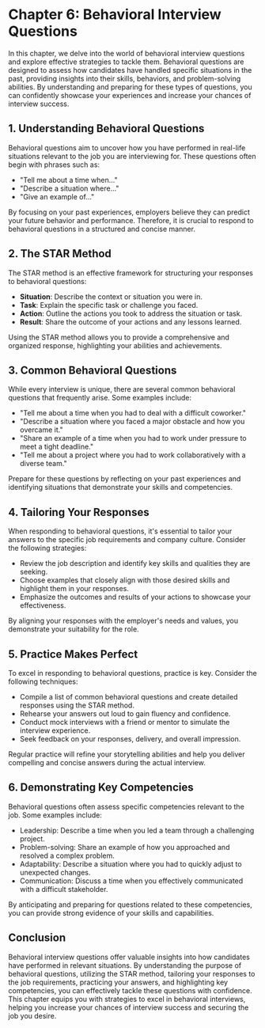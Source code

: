 Chapter 6: Behavioral Interview Questions
=========================================

In this chapter, we delve into the world of behavioral interview questions and explore effective strategies to tackle them. Behavioral questions are designed to assess how candidates have handled specific situations in the past, providing insights into their skills, behaviors, and problem-solving abilities. By understanding and preparing for these types of questions, you can confidently showcase your experiences and increase your chances of interview success.

**1. Understanding Behavioral Questions**
-----------------------------------------

Behavioral questions aim to uncover how you have performed in real-life situations relevant to the job you are interviewing for. These questions often begin with phrases such as:

* "Tell me about a time when..."
* "Describe a situation where..."
* "Give an example of..."

By focusing on your past experiences, employers believe they can predict your future behavior and performance. Therefore, it is crucial to respond to behavioral questions in a structured and concise manner.

**2. The STAR Method**
----------------------

The STAR method is an effective framework for structuring your responses to behavioral questions:

* **Situation**: Describe the context or situation you were in.
* **Task**: Explain the specific task or challenge you faced.
* **Action**: Outline the actions you took to address the situation or task.
* **Result**: Share the outcome of your actions and any lessons learned.

Using the STAR method allows you to provide a comprehensive and organized response, highlighting your abilities and achievements.

**3. Common Behavioral Questions**
----------------------------------

While every interview is unique, there are several common behavioral questions that frequently arise. Some examples include:

* "Tell me about a time when you had to deal with a difficult coworker."
* "Describe a situation where you faced a major obstacle and how you overcame it."
* "Share an example of a time when you had to work under pressure to meet a tight deadline."
* "Tell me about a project where you had to work collaboratively with a diverse team."

Prepare for these questions by reflecting on your past experiences and identifying situations that demonstrate your skills and competencies.

**4. Tailoring Your Responses**
-------------------------------

When responding to behavioral questions, it's essential to tailor your answers to the specific job requirements and company culture. Consider the following strategies:

* Review the job description and identify key skills and qualities they are seeking.
* Choose examples that closely align with those desired skills and highlight them in your responses.
* Emphasize the outcomes and results of your actions to showcase your effectiveness.

By aligning your responses with the employer's needs and values, you demonstrate your suitability for the role.

**5. Practice Makes Perfect**
-----------------------------

To excel in responding to behavioral questions, practice is key. Consider the following techniques:

* Compile a list of common behavioral questions and create detailed responses using the STAR method.
* Rehearse your answers out loud to gain fluency and confidence.
* Conduct mock interviews with a friend or mentor to simulate the interview experience.
* Seek feedback on your responses, delivery, and overall impression.

Regular practice will refine your storytelling abilities and help you deliver compelling and concise answers during the actual interview.

**6. Demonstrating Key Competencies**
-------------------------------------

Behavioral questions often assess specific competencies relevant to the job. Some examples include:

* Leadership: Describe a time when you led a team through a challenging project.
* Problem-solving: Share an example of how you approached and resolved a complex problem.
* Adaptability: Describe a situation where you had to quickly adjust to unexpected changes.
* Communication: Discuss a time when you effectively communicated with a difficult stakeholder.

By anticipating and preparing for questions related to these competencies, you can provide strong evidence of your skills and capabilities.

**Conclusion**
--------------

Behavioral interview questions offer valuable insights into how candidates have performed in relevant situations. By understanding the purpose of behavioral questions, utilizing the STAR method, tailoring your responses to the job requirements, practicing your answers, and highlighting key competencies, you can effectively tackle these questions with confidence. This chapter equips you with strategies to excel in behavioral interviews, helping you increase your chances of interview success and securing the job you desire.
